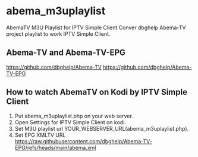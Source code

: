 # abema_m3uplaylist
AbemaTV M3U Playlist for IPTV Simple Client
Conver dbghelp Abema-TV project playlist to work IPTV Simple Client.

## Abema-TV and Abema-TV-EPG
https://github.com/dbghelp/Abema-TV
https://github.com/dbghelp/Abema-TV-EPG

## How to watch AbemaTV on Kodi by IPTV Simple Client
1. Put abema_m3uplaylist.php on your web server.
2. Open Settings for IPTV Simple Client on kodi.
3. Set M3U playlist url YOUR_WEBSERVER_URL(abema_m3uplaylist.php).
4. Set EPG XMLTV URL  https://raw.githubusercontent.com/dbghelp/Abema-TV-EPG/refs/heads/main/abema.xml
